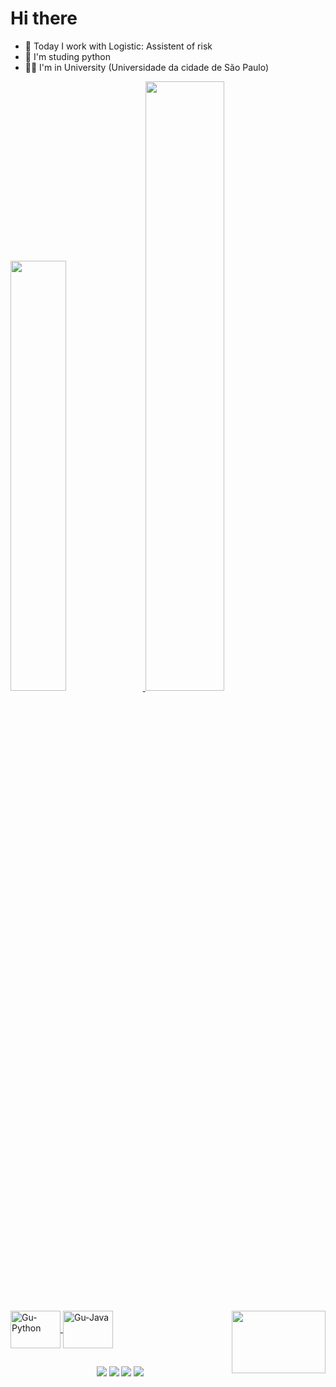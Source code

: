 # Hi there

- 🚚 Today I work with Logistic: Assistent of risk
- 🐍 I'm studing python
- 👨‍🎓 I'm in University (Universidade da cidade de São Paulo)

<div>
 	<a href="https://github.com/GustavoVaradi">
 	<img height="42%" src="https://github-readme-stats.vercel.app/api?username=GustavoVaradi&show_icons=true&theme=midnight-purple&include_all_commits=true&count_private=true"/>
 	<img height="50%" src="https://github-readme-stats.vercel.app/api/top-langs/?username=GustavoVaradi&layout=compact&langs_count=7&theme=midnight-purple"/>
</div>

<div><br>
	<img align=right src="https://media.giphy.com/media/4SdFG1BbqiJEI/giphy.gif" width="150" height="100"/>
 	<img align=center alt="Gu-Python" height="60" width="80" src="https://cdn.jsdelivr.net/gh/devicons/devicon/icons/python/python-original.svg">
  	<img align=center alt="Gu-Java" height="60" width="80" src="https://cdn.jsdelivr.net/gh/devicons/devicon/icons/java/java-original.svg">
</div>

##	
	
<div align=center>
	<! -- <img align=right src="https://media.giphy.com/media/4SdFG1BbqiJEI/giphy.gif" width="150" height="100"/>
  	<a align=center href="https://www.instagram.com/_varadigu" target="_blank"><img src="https://img.shields.io/badge/-Instagram-%23E4405F?style=for-the-badge&logo=instagram&logoColor=white" target="_blank"></a>
 	<a align=center href="https://www.discordapp.com/users/varadi#7303" target="_blank"><img src="https://img.shields.io/badge/Discord-7289DA?style=for-the-badge&logo=discord&logoColor=white" target="_blank"></a> 
  	<a align=center href = "mailto:varadigustavo2@gmail.com"><img src="https://img.shields.io/badge/-Gmail-%23333?style=for-the-badge&logo=gmail&logoColor=white" target="_blank"></a>
  	<a align=center href="https://www.linkedin.com/in/gustavo-v-701156135/" target="_blank"><img src="https://img.shields.io/badge/-LinkedIn-%230077B5?style=for-the-badge&logo=linkedin&logoColor=white" target="_blank"></a> 
</div>
  
